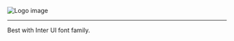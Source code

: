 ![Logo image](https://raw.githubusercontent.com/CharmUI/charm/master/logo.jpg)

___
  
Best with Inter UI font family.  
